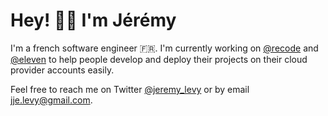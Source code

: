 # Hey! 👋🏼  I'm Jérémy

I'm a french software engineer 🇫🇷. I'm currently working on [@recode](https://github.com/recode-sh/cli) and [@eleven](https://github.com/eleven-sh/cli) to help people develop and deploy their projects on their cloud provider accounts easily.

Feel free to reach me on Twitter [@jeremy_levy](https://twitter.com/jeremy_levy) or by email [jje.levy@gmail.com](mailto:jje.levy@gmail.com).
